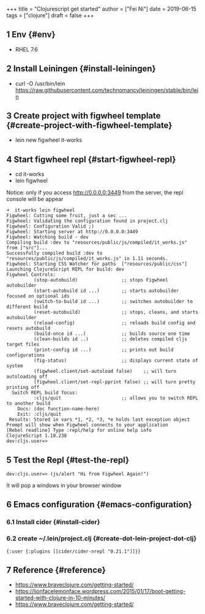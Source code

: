 +++
title = "Clojurescript get started"
author = ["Fei Ni"]
date = 2019-06-15
tags = ["clojure"]
draft = false
+++

## <span class="section-num">1</span> Env {#env}

-   RHEL 7.6


## <span class="section-num">2</span> Install Leiningen {#install-leiningen}

-   curl -O /usr/bin/lein  <https://raw.githubusercontent.com/technomancy/leiningen/stable/bin/lein>


## <span class="section-num">3</span> Create project with figwheel template {#create-project-with-figwheel-template}

-   lein new figwheel it-works


## <span class="section-num">4</span> Start figwheel repl {#start-figwheel-repl}

-   cd it-works
-   lein figwheel

Notice: only if you access <http://0.0.0.0:3449> from the server, the repl console will be appear

```nil
➜  it-works lein figwheel
Figwheel: Cutting some fruit, just a sec ...
Figwheel: Validating the configuration found in project.clj
Figwheel: Configuration Valid ;)
Figwheel: Starting server at http://0.0.0.0:3449
Figwheel: Watching build - dev
Compiling build :dev to "resources/public/js/compiled/it_works.js" from ["src"]...
Successfully compiled build :dev to "resources/public/js/compiled/it_works.js" in 1.11 seconds.
Figwheel: Starting CSS Watcher for paths  ["resources/public/css"]
Launching ClojureScript REPL for build: dev
Figwheel Controls:
          (stop-autobuild)                ;; stops Figwheel autobuilder
          (start-autobuild id ...)        ;; starts autobuilder focused on optional ids
          (switch-to-build id ...)        ;; switches autobuilder to different build
          (reset-autobuild)               ;; stops, cleans, and starts autobuilder
          (reload-config)                 ;; reloads build config and resets autobuild
          (build-once id ...)             ;; builds source one time
          (clean-builds id ..)            ;; deletes compiled cljs target files
          (print-config id ...)           ;; prints out build configurations
          (fig-status)                    ;; displays current state of system
          (figwheel.client/set-autoload false)    ;; will turn autoloading off
          (figwheel.client/set-repl-pprint false) ;; will turn pretty printing off
  Switch REPL build focus:
          :cljs/quit                      ;; allows you to switch REPL to another build
    Docs: (doc function-name-here)
    Exit: :cljs/quit
 Results: Stored in vars *1, *2, *3, *e holds last exception object
Prompt will show when Figwheel connects to your application
[Rebel readline] Type :repl/help for online help info
ClojureScript 1.10.238
dev:cljs.user=>

```


## <span class="section-num">5</span> Test the Repl {#test-the-repl}

```nil
dev:cljs.user=> (js/alert "Hi from Figwheel Again!")
```

It will pop a windows in your browser window


## <span class="section-num">6</span> Emacs configuration {#emacs-configuration}


### <span class="section-num">6.1</span> Install cider {#install-cider}


### <span class="section-num">6.2</span> create ~/.lein/project.clj {#create-dot-lein-project-dot-clj}

```nil
{:user {:plugins [[cider/cider-nrepl "0.21.1"]]}}
```


## <span class="section-num">7</span> Reference {#reference}

-   <https://www.braveclojure.com/getting-started/>
-   <https://lionfacelemonface.wordpress.com/2015/01/17/boot-getting-started-with-clojure-in-10-minutes/>
-   <https://www.braveclojure.com/getting-started/>
